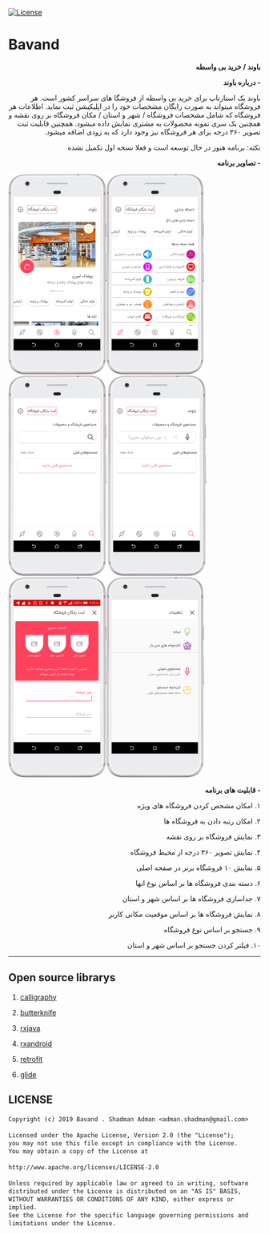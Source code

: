 [![License](https://img.shields.io/badge/License-Apache%202.0-blue.svg)](https://opensource.org/licenses/Apache-2.0)

# Bavand

<p dir='rtl' align='right'> 
<b>باوند / خرید بی واسطه
 </b>
</p>

<p dir='rtl' align='right'> 
 <b>
- درباره باوند
 </b>
</p>

<p dir='rtl' align='right'> 
باوند یک استارتاپ برای خرید بی واسطه از فروشگا های سراسر کشور است. هر فروشگاه میتواند به صورت رایگان مشخصات خود را در اپلیکیشن ثبت نماید. اطلاعات هر فروشگاه که شامل مشخصات فروشگاه / شهر و استان / مکان فروشگاه بر روی نقشه و همچنین یک سری نمونه محصولات به مشتری نمایش داده میشود. همچنین قابلیت ثبت تصویر ۳۶۰ درجه برای هر فروشگاه نیز وجود دارد که به زودی اضافه میشود.
</p>
<p dir='rtl' align='right'> 
نکته: برنامه هنوز در حال توسعه است و فعلا نسخه اول تکمیل نشده
</p>
 
 <p dir='rtl' align='right'> 
 <b>
- تصاویر برنامه
 </b>
</p>

<img src="https://github.com/shadmanadman/Bavand/blob/master/screen_captures/device-2019-06-25-165132.png" height="400"><img src="https://github.com/shadmanadman/Bavand/blob/master/screen_captures/device-2019-06-25-165302.png" height="400"> <img src="https://github.com/shadmanadman/Bavand/blob/master/screen_captures/device-2019-06-25-165345.png" height="400"> <img src="https://github.com/shadmanadman/Bavand/blob/master/screen_captures/device-2019-06-25-165432.png" height="400"> <img src="https://github.com/shadmanadman/Bavand/blob/master/screen_captures/device-2019-06-25-165529.png" height="400"><img src="https://github.com/shadmanadman/Bavand/blob/master/screen_captures/device-2019-06-25-165611.png" height="400">


<p dir='rtl' align='right'> 
 <b>
- قابلیت های برنامه
 </b>
</p>

<p dir='rtl' align='right'> 
۱. امکان مشحص کردن فروشگاه های ویژه
</p>
<p dir='rtl' align='right'> 
۲. امکان رتبه دادن به فروشگاه ها 
</p>
<p dir='rtl' align='right'> 
۳. نمایش فروشگاه بر روی نقشه
</p>
<p dir='rtl' align='right'> 
۴. نمایش تصویر ۳۶۰ درجه از محیط فروشگاه
</p>
<p dir='rtl' align='right'> 
۵. نمایش ۱۰ فروشگاه برتر در صفحه اصلی
</p>
<p dir='rtl' align='right'> 
۶. دسته بندی فروشگاه ها بر اساس نوع انها
</p>
<p dir='rtl' align='right'>
۷. جداسازی فروشگاه ها بر اساس شهر و استان
</p>
<p dir='rtl' align='right'> 
۸. نمایش فروشگاه ها بر اساس موقعیت مکانی کاربر 
</p>
<p dir='rtl' align='right'> 
۹. جستجو بر اساس نوع فروشگاه
</p>
<p dir='rtl' align='right'> 
۱۰. فیلتر کردن جستجو بر اساس شهر و استان
</p>

----------------------------------------------------------------------------------------------------------------------

## Open source librarys

1. [calligraphy](https://github.com/chrisjenx/Calligraphy)

2. [butterknife](https://github.com/JakeWharton/butterknife) 

3. [rxjava](https://github.com/ReactiveX/RxJava)

4. [rxandroid](https://github.com/ReactiveX/RxAndroid)

5. [retrofit](https://github.com/square/retrofit)

6. [glide](https://github.com/bumptech/glide) 


## LICENSE

    Copyright (c) 2019 Bavand . Shadman Adman <adman.shadman@gmail.com>

    Licensed under the Apache License, Version 2.0 (the "License");
    you may not use this file except in compliance with the License.
    You may obtain a copy of the License at

    http://www.apache.org/licenses/LICENSE-2.0

    Unless required by applicable law or agreed to in writing, software
    distributed under the License is distributed on an "AS IS" BASIS,
    WITHOUT WARRANTIES OR CONDITIONS OF ANY KIND, either express or implied.
    See the License for the specific language governing permissions and
    limitations under the License.

